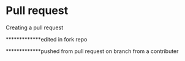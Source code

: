 # Pull request 
Creating a pull request

*************edited in fork repo


*************pushed from pull request on branch from a contributer
